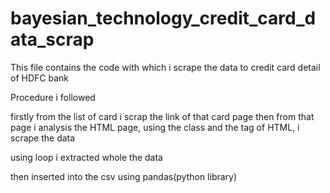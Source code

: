  # bayesian_technology_credit_card_data_scrap


 This file contains the code with which i scrape the data to credit card detail of HDFC bank 

Procedure i followed 

 firstly from the list of card i scrap the link of that card page then from that page i analysis the HTML page, using the class and the tag of HTML, i scrape the data

 using loop i extracted whole the data 

 then inserted into the csv using pandas(python library) 

